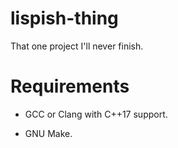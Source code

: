 # lispish-thing
That one project I'll never finish.

# Requirements
* GCC or Clang with C++17 support.

* GNU Make.
